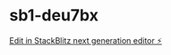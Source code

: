 # sb1-deu7bx

[Edit in StackBlitz next generation editor ⚡️](https://stackblitz.com/~/github.com/TomasioLT/sb1-deu7bx)